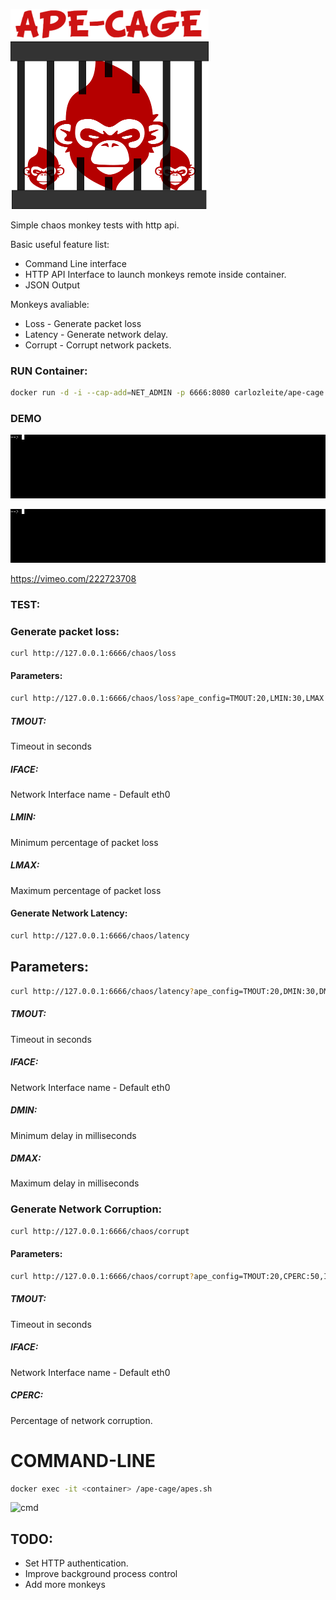 ![logo](https://github.com/carlozleite/ape-cage/raw/a482e8b2ed07542e74e70b952e2f13e47432a695/ape-cage/lib/img/ape-cage-logo-1.png)

Simple chaos monkey tests with http api.

Basic useful feature list:

 * Command Line interface
 * HTTP API Interface to launch monkeys remote inside container.
 * JSON Output


Monkeys avaliable:

 * Loss - Generate packet loss
 * Latency - Generate network delay.
 * Corrupt - Corrupt network packets.
 
### RUN Container:

```bash
docker run -d -i --cap-add=NET_ADMIN -p 6666:8080 carlozleite/ape-cage
```

### DEMO

![win1](https://github.com/carlozleite/ape-cage/raw/a482e8b2ed07542e74e70b952e2f13e47432a695/ape-cage/lib/img/ape-11.gif)

![win2](https://github.com/carlozleite/ape-cage/raw/a482e8b2ed07542e74e70b952e2f13e47432a695/ape-cage/lib/img/ape-22.gif)

https://vimeo.com/222723708

### TEST:

### Generate packet loss:

```bash
curl http://127.0.0.1:6666/chaos/loss
```

#### Parameters:

```bash
curl http://127.0.0.1:6666/chaos/loss?ape_config=TMOUT:20,LMIN:30,LMAX:50
```

##### TMOUT: <Integer> 

Timeout in seconds

##### IFACE: <String> 

Network Interface name - Default eth0

##### LMIN: <Integer>

Minimum percentage of packet loss

##### LMAX: <Integer> 

Maximum percentage of packet loss

#### Generate Network Latency:

```bash
curl http://127.0.0.1:6666/chaos/latency
```

## Parameters:

```bash
curl http://127.0.0.1:6666/chaos/latency?ape_config=TMOUT:20,DMIN:30,DMAX:50,IFACE:eth0
```


##### TMOUT: <Integer> 

Timeout in seconds

##### IFACE: <String> 

Network Interface name - Default eth0

##### DMIN: <Integer>

Minimum delay in milliseconds

##### DMAX: <Integer> 

Maximum delay in milliseconds

### Generate Network Corruption:

```bash
curl http://127.0.0.1:6666/chaos/corrupt
```

#### Parameters:

```bash
curl http://127.0.0.1:6666/chaos/corrupt?ape_config=TMOUT:20,CPERC:50,IFACE:eth0
```

##### TMOUT: <Integer> 

Timeout in seconds

##### IFACE: <String> 

Network Interface name - Default eth0

##### CPERC: <integer>

Percentage of network corruption.

# COMMAND-LINE 

```bash
docker exec -it <container> /ape-cage/apes.sh
```

![cmd](https://preview.ibb.co/m0wZsk/ape_cage1.png)

## TODO:

* Set HTTP authentication.
* Improve background process control
* Add more monkeys
